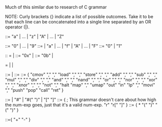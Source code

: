 Much of this similar due to research of C grammar

NOTE: Curly brackets {} indicate a list of possible outcomes.
Take it to be that each line can be concatenated into a
single line separated by an OR operator (|).



<letters> ::= "a" | ... | "z" | "A" | ... | "Z"

<base10-val> ::= "0" | ... | "9"
<hex-val> ::= <base10-val> | "a" | ... | "f" | "A" | ... | "F"
<bin-val> ::= "0" | "1"

<num-exp> :: = <base10-val> | <num-exp> <base10-val>
<hex-exp> ::= "0x" <hex-val> | <hex> <hex-val>
<bin-exp> ::= "0b" <bin-val> | <bin> <bin-val>

<value> = <num-exp> | <hex-exp> | <bin-exp>

<program> ::= <program> <inst> | <program> <inst> <EOF>
<inst> ::= <op-exp> <EOL>
<op-exp> ::= {
    "cmov" <param-exp> "," <param-exp> "," <param-exp>
    "load" <param-exp> "," <param-exp> "," <param-exp>
    "store" <param-exp> "," <param-exp> "," <param-exp>
    "add" <param-exp> "," <param-exp> "," <param-exp>
    "sub" <param-exp> "," <param-exp> "," <param-exp>
    "mul" <param-exp> "," <param-exp> "," <param-exp>
    "div" <param-exp> "," <param-exp> "," <param-exp>
    "and" <param-exp> "," <param-exp> "," <param-exp>
    "nand" <param-exp> "," <param-exp> "," <param-exp>
    "or" <param-exp> "," <param-exp> "," <param-exp>
    "nor" <param-exp> "," <param-exp> "," <param-exp>
    "xor" <param-exp> "," <param-exp> "," <param-exp>
    "xnor" <param-exp> "," <param-exp> "," <param-exp>
    "not" <param-exp> "," <param-exp>
    "halt
    "map" <param-exp> "," <param-exp>
    "umap" <param-exp>
    "out" <param-exp>
    "in" <param-exp>
    "lp" <param-exp> "," <param-exp>
    "movi" <param-exp> "," <immediate-exp>
    "push" <param-exp>
    "pop" <param-exp>
    "call" <param-exp>
    "ret"
}

<param-exp> ::= <reg-exp> | "#" <value> | "#(" <mul-exp> ")" | "[" <mul-exp> "]"
<reg-exp> ::= { ; This grammar doesn't care about how high the num-exp goes, just that it's a valid num-exp.
    "r" <num-exp>
    "r[" <value> "]"
}
<mul-exp> ::= {
    <mul-exp> * <mul-exp>
    "(" <mul-exp> ")"
    "(" <add-sub-exp> ")"
    <value>
}

<add-sub-exp> ::={
    <mul-exp> "+" <mul-exp>
    <mul-exp> "-" <mul-exp>
}